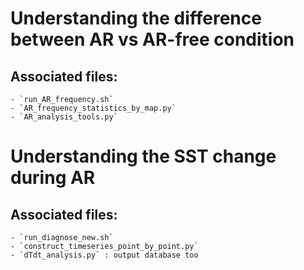 

# Understanding the difference between AR vs AR-free condition

## Associated files:

    - `run_AR_frequency.sh`
    - `AR_frequency_statistics_by_map.py`
    - `AR_analysis_tools.py`

# Understanding the SST change during AR

## Associated files:

    - `run_diagnose_new.sh`
    - `construct_timeseries_point_by_point.py` 
    - `dTdt_analysis.py` : output database too



